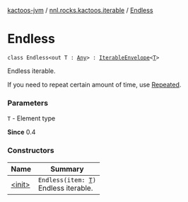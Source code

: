 [kactoos-jvm](../../index.md) / [nnl.rocks.kactoos.iterable](../index.md) / [Endless](./index.md)

# Endless

`class Endless<out T : `[`Any`](https://kotlinlang.org/api/latest/jvm/stdlib/kotlin/-any/index.html)`> : `[`IterableEnvelope`](../-iterable-envelope/index.md)`<`[`T`](index.md#T)`>`

Endless iterable.

If you need to repeat certain amount of time,
use [Repeated](../-repeated/index.md).

### Parameters

`T` - Element type

**Since**
0.4

### Constructors

| Name | Summary |
|---|---|
| [&lt;init&gt;](-init-.md) | `Endless(item: `[`T`](index.md#T)`)`<br>Endless iterable. |
